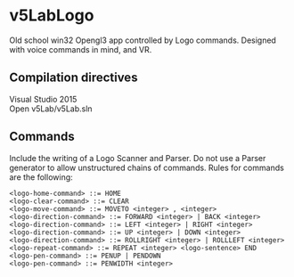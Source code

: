 # v5LabLogo
Old school win32 Opengl3 app controlled by Logo commands. 
Designed with voice commands in mind, and VR.

## Compilation directives
Visual Studio 2015  
Open v5Lab/v5Lab.sln

## Commands
Include the writing of a Logo Scanner and Parser. Do not use a Parser generator to allow unstructured chains of commands. 
Rules for commands are the following:
```
<logo-home-command> ::= HOME  
<logo-clear-command> ::= CLEAR  
<logo-move-command> ::= MOVETO <integer> , <integer>  
<logo-direction-command> ::= FORWARD <integer> | BACK <integer>  
<logo-direction-command> ::= LEFT <integer> | RIGHT <integer>  
<logo-direction-command> ::= UP <integer> | DOWN <integer>  
<logo-direction-command> ::= ROLLRIGHT <integer> | ROLLLEFT <integer>  
<logo-repeat-command> ::= REPEAT <integer> <logo-sentence> END  
<logo-pen-command> ::= PENUP | PENDOWN  
<logo-pen-command> ::= PENWIDTH <integer>  
```

